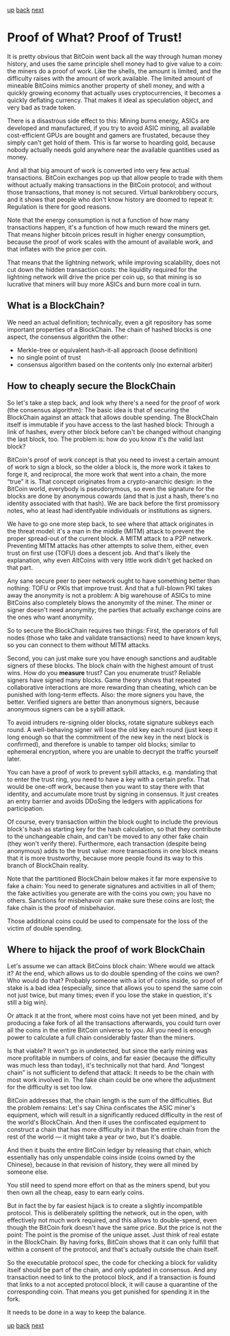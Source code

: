 [up](squid.md) [back](squid-money.md) [next](squid-fed.md)

# Proof of What? Proof of Trust!

It is pretty obvious that BitCoin went back all the way through human money
history, and uses the same principle shell money had to give value to a coin:
the miners do a proof of work.  Like the shells, the amount is limited, and
the difficulty raises with the amount of work available.  The limited amount
of mineable BitCoins mimics another property of shell money, and with a
quickly growing economy that actually uses cryptocurrencies, it becomes a
quickly deflating currency.  That makes it ideal as speculation object, and
very bad as trade token.

There is a disastrous side effect to this: Mining burns energy, ASICs are
developed and manufactured, if you try to avoid ASIC mining, all available
cost-efficient GPUs are bought and gamers are frustated, because they simply
can't get hold of them.  This is far worse to hoarding gold, because nobody
actually needs gold anywhere near the available quantities used as money.

And all that big amount of work is converted into very few actual
transactions.  BitCoin exchanges pop up that allow people to trade with them
without actually making transactions in the BitCoin protocol; and without
those transactions, that money is not secured.  Virtual bankrobbery occurs,
and it shows that people who don't know history are doomed to repeat it:
Regulation is there for good reasons.

Note that the energy consumption is not a function of how many transactions
happen, it's a function of how much reward the miners get.  That means higher
bitcoin prices result in higher energy consumption, because the proof of work
scales with the amount of available work, and that inflates with the price per
coin.

That means that the lightning network, while improving scalability, does not
cut down the hidden transaction costs: the liquidity required for the
lightning network will drive the price per coin up, so that mining is so
lucrative that miners will buy more ASICs and burn more coal in turn.

## What is a BlockChain?

We need an actual definition; technically, even a git repository has
some important properties of a BlockChain.  The chain of hashed blocks
is one aspect, the consensus algorithm the other:

  + Merkle-tree or equivalent hash-it-all approach (loose definition)
  + no single point of trust
  + consensus algorithm based on the contents only (no external arbiter)

## How to cheaply secure the BlockChain

So let's take a step back, and look why there's a need for the proof of work
(the consensus algorithm): The basic idea is that of securing the BlockChain
against an attack that allows double spending.  The BlockChain itself is
immutable if you have access to the last hashed block: Through a link of
hashes, every other block before can't be changed without changing the last
block, too.  The problem is: how do you know it's _the_ valid last block?

BitCoin's proof of work concept is that you need to invest a certain amount of
work to sign a block, so the older a block is, the more work it takes to forge
it, and reciprocal, the more work that went into a chain, the more “true” it
is.  That concept originates from a crypto-anarchic design: in the BitCoin
world, everybody is pseudonymous, so even the signature for the blocks are
done by anonymous cowards (and that is just a hash, there's no identity
associated with that hash).  We are back before the first promissory notes,
who at least had identifyable individuals or institutions as signers.

We have to go one more step back, to see where that attack originates
in the threat model: it's a man in the middle (MITM) attack to prevent
the proper spread-out of the current block.  A MITM attack to a P2P
network.  Preventing MITM attacks has other attempts to solve them,
either, even trust on first use (TOFU) does a descent job.  And that's
likely the explanation, why even AltCoins with very little work didn't
get hacked on that part.

Any sane secure peer to peer network ought to have something better
than nothing: TOFU or PKIs that improve trust.  And that a full-blown
PKI takes away the anonymity is not a problem: A big warehouse of
ASICs to mine BitCoins also completely blows the anonymity of the
miner.  The miner or signer doesn't need anonymity; the parties that
actually exchange coins are the ones who want anonymity.

So to secure the BlockChain requires two things: First, the operators
of full nodes (those who take and validate transactions) need to have
known keys, so you can connect to them without MITM attacks.

Second, you can just make sure you have enough sanctions and auditable
signers of these blocks.  The block chain with the highest amount of
trust wins.  How do you **measure** trust?  Can you enumerate trust?
Reliable signers have signed many blocks.  Game theory shows that
repeated collaborative interactions are more rewarding than cheating,
which can be punished with long-term effects.  Also: the more signers
you have, the better.  Verified signers are better than anonymous
signers, because anonymous signers can be a sybill attack.

To avoid intruders re-signing older blocks, rotate signature subkeys each
round.  A well-behaving signer will lose the old key each round (just keep it
long enough so that the commitment of the new key in the next block is
confirmed), and therefore is unable to tamper old blocks; similar to ephemeral
encryption, where you are unable to decrypt the traffic yourself later.

You can have a proof of work to prevent sybill attacks, e.g. mandating that to
enter the trust ring, you need to have a key with a certain prefix.  That
would be one-off work, because then you want to stay there with that identity,
and accumulate more trust by signing in consensus.  It just creates an entry
barrier and avoids DDoSing the ledgers with applications for participation.

Of course, every transaction within the block ought to include the
previous block's hash as starting key for the hash calculation, so
that they contribute to the unchangeable chain, and can't be moved to
any other fake chain (they won't verify there).  Furthermore, each
transaction (despite being anonymous) adds to the trust value: more
transactions in one block means that it is more trustworthy, because
more people found its way to this branch of BlockChain reality.

Note that the partitioned BlockChain below makes it far more expensive
to fake a chain: You need to generate signatures and activities in all
of them; the fake activities you generate are with the coins you own;
you have no others.  Sanctions for misbehavoir can make sure these
coins are lost; the fake chain is the proof of misbehavior.

Those additional coins could be used to compensate for the loss of the
victim of double spending.

## Where to hijack the proof of work BlockChain

Let's assume we can attack BitCoins block chain: Where would we attack it?  At
the end, which allows us to do double spending of the coins we own?  Who would
do that?  Probably someone with a lot of coins inside, so proof of stake is a
bad idea (especially, since that allows you to spend the same coin not just
twice, but many times; even if you lose the stake in question, it's still a
big win).

Or attack it at the front, where most coins have not yet been mined,
and by producing a fake fork of all the transactions afterwards, you
could turn over all the coins in the entire BitCoin universe to you.
All you need is enough power to calculate a full chain considerably
faster than the miners.

Is that viable?  It won't go in undetected, but since the early mining
was more profitable in numbers of coins, and far easier (because the
difficulty was much less than today), it's technically not that hard.
And “longest chain” is not sufficient to defend that attack: It needs
to be the chain with most work involved in.  The fake chain could be
one where the adjustment for the difficulty is set too low.

BitCoin addresses that, the chain length is the sum of the
difficulties.  But the problem remains: Let's say China confiscates
the ASIC miner's equipment, which will result in a significantly
reduced difficulty in the rest of the world's BlockChain.  And then it
uses the confiscated equipment to construct a chain that has more
difficulty in it than the entire chain from the rest of the world — it
might take a year or two, but it's doable.

And then it busts the entire BitCoin ledger by releasing that chain, which
essentially has only unspendable coins inside (coins owned by the Chinese),
because in that revision of history, they were all mined by someone else.

You still need to spend more effort on that as the miners spend, but
you then own all the cheap, easy to earn early coins.

But in fact the by far easiest hijack is to create a slightly incompatible
protocol.  This is deliberately splitting the network, out in the open, with
effectively not much work required, and this allows to double-spend, even
though the BitCoin fork doesn't have the same price. But the price is not the
point: The point is the promise of the unique asset.  Just think of real
estate in the BlockChain.  By having forks, BitCoin shows that it can only
fulfill that within a consent of the protocol, and that's actually outside the
chain itself.

So the executable protocol spec, the code for checking a block for
validity itself should be part of the chain, and only updated in
consensus.  And any transaction need to link to the protocol block,
and if a transaction is found that links to a not accepted protocol
block, it will cause a quarantine of the corresponding coin.  That
means you get punished for spending it in the fork.

It needs to be done in a way to keep the balance.

[up](squid.md) [back](squid-money.md) [next](squid-fed.md)
